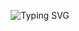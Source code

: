 <div align=center>

![Typing SVG](https://readme-typing-svg.demolab.com?font=JetBrains+Mono&weight=900&size=45&pause=1000&color=FFFFFF&vCenter=true&width=520&lines=Tanish's+Portfolio;Tech+Portfolio;Programming+Porfolio)
</div>
